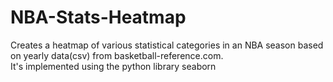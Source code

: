 # NBA-Stats-Heatmap
Creates a heatmap of various statistical categories in an NBA season based on yearly data(csv) from basketball-reference.com. <br>
It's implemented using the python library seaborn

